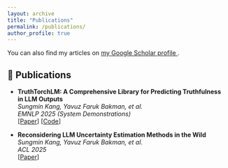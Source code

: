 ```yaml
---
layout: archive
title: "Publications"
permalink: /publications/
author_profile: true
---
```


<p>You can also find my articles on 
  <a href="https://scholar.google.com/citations?user=4gE_vYgAAAAJ" target="_blank">
    my Google Scholar profile
  </a>.
</p>

## 📄 Publications  

- **TruthTorchLM: A Comprehensive Library for Predicting Truthfulness in LLM Outputs**  
  *Sungmin Kang, Yavuz Faruk Bakman, et al.*  
  *EMNLP 2025 (System Demonstrations)*  
  [[Paper](https://arxiv.org/abs/2507.08203)] [[Code](https://github.com/Ybakman/TruthTorchLM)]

- **Reconsidering LLM Uncertainty Estimation Methods in the Wild**  
  *Sungmin Kang, Yavuz Faruk Bakman, et al.*  
  *ACL 2025*  
  [[Paper](https://arxiv.org/abs/2506.01114)]
